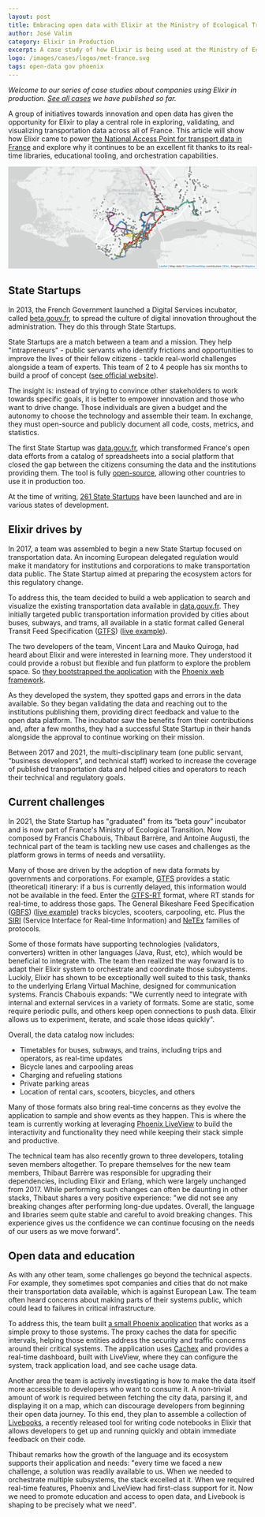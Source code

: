 ```yaml
---
layout: post
title: Embracing open data with Elixir at the Ministry of Ecological Transition in France
author: José Valim
category: Elixir in Production
excerpt: A case study of how Elixir is being used at the Ministry of Ecological Transition in France.
logo: /images/cases/logos/met-france.svg
tags: open-data gov phoenix
---
```


*Welcome to our series of case studies about companies using Elixir in production. [See all cases](/cases.html) we have published so far.*

A group of initiatives towards innovation and open data has given the opportunity for Elixir to play a central role in exploring, validating, and visualizing transportation data across all of France. This article will show how Elixir came to power [the National Access Point for transport data in France](https://transport.data.gouv.fr/) and explore why it continues to be an excellent fit thanks to its real-time libraries, educational tooling, and orchestration capabilities.

![Sample map of transports](/images/cases/bg/met-france.png)

## State Startups

In 2013, the French Government launched a Digital Services incubator, called [beta.gouv.fr](https://beta.gouv.fr), to spread the culture of digital innovation throughout the administration. They do this through State Startups.

State Startups are a match between a team and a mission. They help "intrapreneurs" - public servants who identify frictions and opportunities to improve the lives of their fellow citizens - tackle real-world challenges alongside a team of experts. This team of 2 to 4 people has six months to build a proof of concept ([see official website](https://beta.gouv.fr/en/)).

The insight is: instead of trying to convince other stakeholders to work towards specific goals, it is better to empower innovation and those who want to drive change. Those individuals are given a budget and the autonomy to choose the technology and assemble their team. In exchange, they must open-source and publicly document all code, costs, metrics, and statistics.

The first State Startup was [data.gouv.fr](https://www.data.gouv.fr/en), which transformed France's open data efforts from a catalog of spreadsheets into a social platform that closed the gap between the citizens consuming the data and the institutions providing them. The tool is fully [open-source](https://github.com/opendatateam/udata), allowing other countries to use it in production too.

At the time of writing, [261 State Startups](https://beta.gouv.fr/startups/) have been launched and are in various states of development.

## Elixir drives by

In 2017, a team was assembled to begin a new State Startup focused on transportation data. An incoming European delegated regulation would make it mandatory for institutions and corporations to make transportation data public. The State Startup aimed at preparing the ecosystem actors for this regulatory change.

To address this, the team decided to build a web application to search and visualize the existing transportation data available in [data.gouv.fr](https://www.data.gouv.fr). They initially targeted public transportation information provided by cities about buses, subways, and trams, all available in a static format called General Transit Feed Specification ([GTFS](https://gtfs.org/)) ([live example](https://transport.data.gouv.fr/resources/50471#visualization)).

The two developers of the team, Vincent Lara and Mauko Quiroga, had heard about Elixir and were interested in learning more. They understood it could provide a robust but flexible and fun platform to explore the problem space. So [they bootstrapped the application](https://github.com/etalab/transport-site/commit/837a048c37ac31151b51ac09432dbcbff3917de5) with the [Phoenix web framework](https://phoenixframework.org/).

As they developed the system, they spotted gaps and errors in the data available. So they began validating the data and reaching out to the institutions publishing them, providing direct feedback and value to the open data platform. The incubator saw the benefits from their contributions and, after a few months, they had a successful State Startup in their hands alongside the approval to continue working on their mission.

Between 2017 and 2021, the multi-disciplinary team (one public servant, “business developers”, and technical staff) worked to increase the coverage of published transportation data and helped cities and operators to reach their technical and regulatory goals.

## Current challenges

In 2021, the State Startup has "graduated" from its “beta gouv” incubator and is now part of France's Ministry of Ecological Transition. Now composed by Francis Chabouis, Thibaut Barrère, and Antoine Augusti, the technical part of the team is tackling new use cases and challenges as the platform grows in terms of needs and versatility.

Many of those are driven by the adoption of new data formats by governments and corporations. For example, [GTFS](https://github.com/google/transit/tree/master/gtfs/spec/en) provides a static (theoretical) itinerary: if a bus is currently delayed, this information would not be available in the feed. Enter the [GTFS-RT](https://github.com/google/transit/tree/master/gtfs-realtime/spec/en) format, where RT stands for real-time, to address those gaps. The General Bikeshare Feed Specification ([GBFS](https://nabsa.net/resources/gbfs/)) ([live example](https://transport.data.gouv.fr/datasets/velos-libre-service-creteil-cristolib-disponibilite-en-temps-reel/)) tracks bicycles, scooters, carpooling, etc. Plus the [SIRI](https://en.wikipedia.org/wiki/Service_Interface_for_Real_Time_Information) (Service Interface for Real-time Information) and [NeTEx](https://en.wikipedia.org/wiki/NeTEx) families of protocols.

Some of those formats have supporting technologies (validators, converters) written in other languages (Java, Rust, etc), which would be beneficial to integrate with. The team then realized the way forward is to adapt their Elixir system to orchestrate and coordinate those subsystems. Luckily, Elixir has shown to be exceptionally well suited to this task, thanks to the underlying Erlang Virtual Machine, designed for communication systems. Francis Chabouis expands: "We currently need to integrate with internal and external services in a variety of formats. Some are static, some require periodic pulls, and others keep open connections to push data. Elixir allows us to experiment, iterate, and scale those ideas quickly".

Overall, the data catalog now includes:

* Timetables for buses, subways, and trains, including trips and operators, as real-time updates
* Bicycle lanes and carpooling areas
* Charging and refueling stations
* Private parking areas
* Location of rental cars, scooters, bicycles, and others

Many of those formats also bring real-time concerns as they evolve the application to sample and show events as they happen. This is where the team is currently working at leveraging [Phoenix LiveView](http://github.com/phoenixframework/phoenix_live_view) to build the interactivity and functionality they need while keeping their stack simple and productive. 

The technical team has also recently grown to three developers, totaling seven members altogether. To prepare themselves for the new team members, Thibaut Barrère was responsible for upgrading their dependencies, including Elixir and Erlang, which were largely unchanged from 2017. While performing such changes can often be daunting in other stacks, Thibaut shares a very positive experience: "we did not see any breaking changes after performing long-due updates. Overall, the language and libraries seem quite stable and careful to avoid breaking changes. This experience gives us the confidence we can continue focusing on the needs of our users as we move forward".

## Open data and education

As with any other team, some challenges go beyond the technical aspects. For example, they sometimes spot companies and cities that do not make their transportation data available, which is against European Law. The team often heard concerns about making parts of their systems public, which could lead to failures in critical infrastructure.

To address this, the team built [a small Phoenix application](https://github.com/etalab/transport-site/tree/master/apps/unlock) that works as a simple proxy to those systems. The proxy caches the data for specific intervals, helping those entities address the security and traffic concerns around their critical systems. The application uses [Cachex](https://github.com/whitfin/cachex) and provides a real-time dashboard, built with LiveView, where they can configure the system, track application load, and see cache usage data.

Another area the team is actively investigating is how to make the data itself more accessible to developers who want to consume it. A non-trivial amount of work is required between fetching the city data, parsing it, and displaying it on a map, which can discourage developers from beginning their open data journey. To this end, they plan to assemble a collection of [Livebooks](http://github.com/livebook-dev/livebook), a recently released tool for writing code notebooks in Elixir that allows developers to get up and running quickly and obtain immediate feedback on their code.

Thibaut remarks how the growth of the language and its ecosystem supports their application and needs: "every time we faced a new challenge, a solution was readily available to us. When we needed to orchestrate multiple subsystems, the stack excelled at it. When we required real-time features, Phoenix and LiveView had first-class support for it. Now we need to promote education and access to open data, and Livebook is shaping to be precisely what we need".
